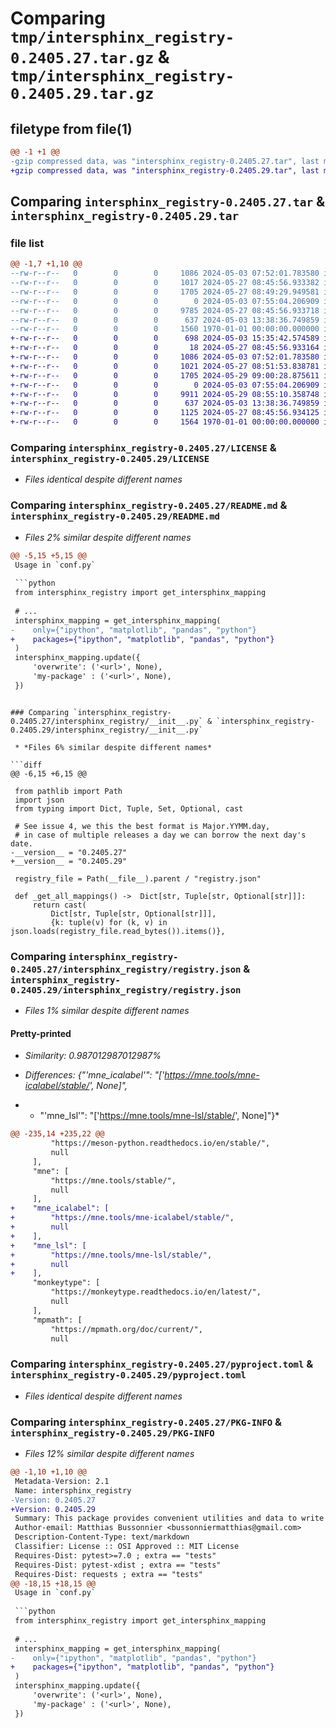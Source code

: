 # Comparing `tmp/intersphinx_registry-0.2405.27.tar.gz` & `tmp/intersphinx_registry-0.2405.29.tar.gz`

## filetype from file(1)

```diff
@@ -1 +1 @@
-gzip compressed data, was "intersphinx_registry-0.2405.27.tar", last modified: Fri Jan  1 00:00:00 2016, max compression
+gzip compressed data, was "intersphinx_registry-0.2405.29.tar", last modified: Fri Jan  1 00:00:00 2016, max compression
```

## Comparing `intersphinx_registry-0.2405.27.tar` & `intersphinx_registry-0.2405.29.tar`

### file list

```diff
@@ -1,7 +1,10 @@
--rw-r--r--   0        0        0     1086 2024-05-03 07:52:01.783580 intersphinx_registry-0.2405.27/LICENSE
--rw-r--r--   0        0        0     1017 2024-05-27 08:45:56.933382 intersphinx_registry-0.2405.27/README.md
--rw-r--r--   0        0        0     1705 2024-05-27 08:49:29.949581 intersphinx_registry-0.2405.27/intersphinx_registry/__init__.py
--rw-r--r--   0        0        0        0 2024-05-03 07:55:04.206909 intersphinx_registry-0.2405.27/intersphinx_registry/py.typed
--rw-r--r--   0        0        0     9785 2024-05-27 08:45:56.933718 intersphinx_registry-0.2405.27/intersphinx_registry/registry.json
--rw-r--r--   0        0        0      637 2024-05-03 13:38:36.749859 intersphinx_registry-0.2405.27/pyproject.toml
--rw-r--r--   0        0        0     1560 1970-01-01 00:00:00.000000 intersphinx_registry-0.2405.27/PKG-INFO
+-rw-r--r--   0        0        0      698 2024-05-03 15:35:42.574589 intersphinx_registry-0.2405.29/.github/workflows/tests.yml
+-rw-r--r--   0        0        0       18 2024-05-27 08:45:56.933164 intersphinx_registry-0.2405.29/.gitignore
+-rw-r--r--   0        0        0     1086 2024-05-03 07:52:01.783580 intersphinx_registry-0.2405.29/LICENSE
+-rw-r--r--   0        0        0     1021 2024-05-27 08:51:53.838781 intersphinx_registry-0.2405.29/README.md
+-rw-r--r--   0        0        0     1705 2024-05-29 09:00:28.875611 intersphinx_registry-0.2405.29/intersphinx_registry/__init__.py
+-rw-r--r--   0        0        0        0 2024-05-03 07:55:04.206909 intersphinx_registry-0.2405.29/intersphinx_registry/py.typed
+-rw-r--r--   0        0        0     9911 2024-05-29 08:55:10.358748 intersphinx_registry-0.2405.29/intersphinx_registry/registry.json
+-rw-r--r--   0        0        0      637 2024-05-03 13:38:36.749859 intersphinx_registry-0.2405.29/pyproject.toml
+-rw-r--r--   0        0        0     1125 2024-05-27 08:45:56.934125 intersphinx_registry-0.2405.29/tests/test_basic.py
+-rw-r--r--   0        0        0     1564 1970-01-01 00:00:00.000000 intersphinx_registry-0.2405.29/PKG-INFO
```

### Comparing `intersphinx_registry-0.2405.27/LICENSE` & `intersphinx_registry-0.2405.29/LICENSE`

 * *Files identical despite different names*

### Comparing `intersphinx_registry-0.2405.27/README.md` & `intersphinx_registry-0.2405.29/README.md`

 * *Files 2% similar despite different names*

```diff
@@ -5,15 +5,15 @@
 Usage in `conf.py`
 
 ```python
 from intersphinx_registry import get_intersphinx_mapping
 
 # ...
 intersphinx_mapping = get_intersphinx_mapping(
-    only={"ipython", "matplotlib", "pandas", "python"}
+    packages={"ipython", "matplotlib", "pandas", "python"}
 )
 intersphinx_mapping.update({
     'overwrite': ('<url>', None),
     'my-package' : ('<url>', None),
 })
 ```
```

### Comparing `intersphinx_registry-0.2405.27/intersphinx_registry/__init__.py` & `intersphinx_registry-0.2405.29/intersphinx_registry/__init__.py`

 * *Files 6% similar despite different names*

```diff
@@ -6,15 +6,15 @@
 
 from pathlib import Path
 import json
 from typing import Dict, Tuple, Set, Optional, cast
 
 # See issue 4, we this the best format is Major.YYMM.day,
 # in case of multiple releases a day we can borrow the next day's date.
-__version__ = "0.2405.27"
+__version__ = "0.2405.29"
 
 registry_file = Path(__file__).parent / "registry.json"
 
 def _get_all_mappings() ->  Dict[str, Tuple[str, Optional[str]]]:
     return cast(
         Dict[str, Tuple[str, Optional[str]]],
         {k: tuple(v) for (k, v) in json.loads(registry_file.read_bytes()).items()},
```

### Comparing `intersphinx_registry-0.2405.27/intersphinx_registry/registry.json` & `intersphinx_registry-0.2405.29/intersphinx_registry/registry.json`

 * *Files 1% similar despite different names*

#### Pretty-printed

 * *Similarity: 0.987012987012987%*

 * *Differences: {"'mne_icalabel'": "['https://mne.tools/mne-icalabel/stable/', None]",*

 * * "'mne_lsl'": "['https://mne.tools/mne-lsl/stable/', None]"}*

```diff
@@ -235,14 +235,22 @@
         "https://meson-python.readthedocs.io/en/stable/",
         null
     ],
     "mne": [
         "https://mne.tools/stable/",
         null
     ],
+    "mne_icalabel": [
+        "https://mne.tools/mne-icalabel/stable/",
+        null
+    ],
+    "mne_lsl": [
+        "https://mne.tools/mne-lsl/stable/",
+        null
+    ],
     "monkeytype": [
         "https://monkeytype.readthedocs.io/en/latest/",
         null
     ],
     "mpmath": [
         "https://mpmath.org/doc/current/",
         null
```

### Comparing `intersphinx_registry-0.2405.27/pyproject.toml` & `intersphinx_registry-0.2405.29/pyproject.toml`

 * *Files identical despite different names*

### Comparing `intersphinx_registry-0.2405.27/PKG-INFO` & `intersphinx_registry-0.2405.29/PKG-INFO`

 * *Files 12% similar despite different names*

```diff
@@ -1,10 +1,10 @@
 Metadata-Version: 2.1
 Name: intersphinx_registry
-Version: 0.2405.27
+Version: 0.2405.29
 Summary: This package provides convenient utilities and data to write a sphinx config file.
 Author-email: Matthias Bussonnier <bussonniermatthias@gmail.com>
 Description-Content-Type: text/markdown
 Classifier: License :: OSI Approved :: MIT License
 Requires-Dist: pytest>=7.0 ; extra == "tests"
 Requires-Dist: pytest-xdist ; extra == "tests"
 Requires-Dist: requests ; extra == "tests"
@@ -18,15 +18,15 @@
 Usage in `conf.py`
 
 ```python
 from intersphinx_registry import get_intersphinx_mapping
 
 # ...
 intersphinx_mapping = get_intersphinx_mapping(
-    only={"ipython", "matplotlib", "pandas", "python"}
+    packages={"ipython", "matplotlib", "pandas", "python"}
 )
 intersphinx_mapping.update({
     'overwrite': ('<url>', None),
     'my-package' : ('<url>', None),
 })
 ```
```

